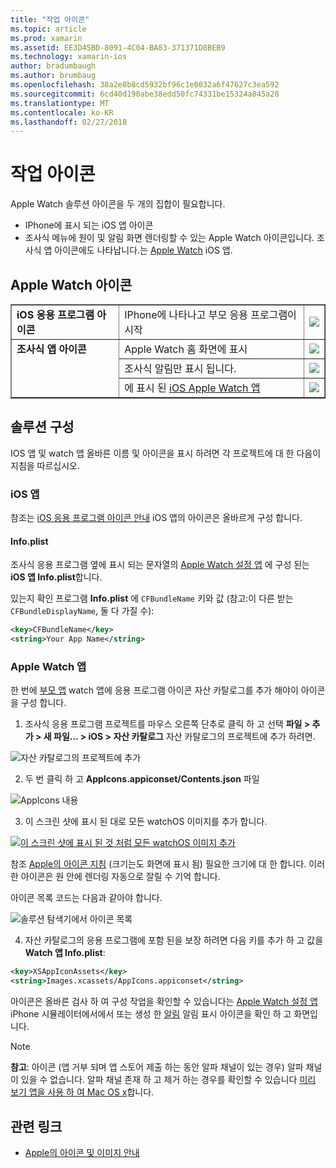 ```yaml
---
title: "작업 아이콘"
ms.topic: article
ms.prod: xamarin
ms.assetid: EE3D45BD-8091-4C04-BA83-371371D8BEB9
ms.technology: xamarin-ios
author: bradumbaugh
ms.author: brumbaug
ms.openlocfilehash: 38a2e8b8cd5932bf96c1e0032a6f47627c3ea592
ms.sourcegitcommit: 6cd40d190abe38edd50fc74331be15324a845a28
ms.translationtype: MT
ms.contentlocale: ko-KR
ms.lasthandoff: 02/27/2018
---
```

# <a name="working-with-icons"></a>작업 아이콘

Apple Watch 솔루션 아이콘을 두 개의 집합이 필요합니다.

* IPhone에 표시 되는 iOS 앱 아이콘
* 조사식 메뉴에 원이 및 알림 화면 렌더링할 수 있는 Apple Watch 아이콘입니다. 조사식 앱 아이콘에도 나타납니다.는 [Apple Watch](~/ios/watchos/app-fundamentals/settings.md) iOS 앱.

## <a name="apple-watch-icons"></a>Apple Watch 아이콘

<table align="center" border="1" cellpadding="1" cellspacing="1">
    <tr>
      <td valign="top">
        <b>iOS 응용 프로그램 아이콘</b>
      </td>
      <td valign="top">
IPhone에 나타나고 부모 응용 프로그램이 시작 </td>
      <td>
        <img src="icons-images/icon-ios.png" class="tableimg">
      </td>
    </tr>
    <tr>
      <td valign="top" rowspan="3">
        <b>조사식 앱 아이콘</b>
      </td>
      <td valign="top">
Apple Watch 홈 화면에 표시 </td>
      <td>
        <img src="icons-images/icon-home.png" class="tableimg" />
      </td>
    </tr>
    <tr>
      <td valign="top">
조사식 알림만 표시 됩니다. </td>
      <td>
        <img src="icons-images/notification-icon.png" class="tableimg" />
      </td>
    </tr>
    <tr>
      <td valign="top">
에 표시 된 <a href="~/ios/watchos/app-fundamentals/settings.md">iOS Apple Watch 앱</a>
      </td>
      <td>
        <a href="icons-images/watch-app.png">
          <img src="icons-images/watch-app-sml.png" class="tableimg">
        </a>
      </td>
    </tr>
    <tbody>
</table>



## <a name="configuring-your-solution"></a>솔루션 구성

IOS 앱 및 watch 앱 올바른 이름 및 아이콘을 표시 하려면 각 프로젝트에 대 한 다음이 지침을 따르십시오.

### <a name="ios-app"></a>iOS 앱

참조는 [iOS 응용 프로그램 아이콘 안내](~/ios/app-fundamentals/images-icons/app-icons.md) iOS 앱의 아이콘은 올바르게 구성 합니다.

#### <a name="infoplist"></a>Info.plist

조사식 응용 프로그램 옆에 표시 되는 문자열의 [Apple Watch 설정 앱](~/ios/watchos/app-fundamentals/settings.md) 에 구성 된는 **iOS 앱 Info.plist**합니다.

있는지 확인 프로그램 **Info.plist** 에 `CFBundleName` 키와 값 (참고:이 다른 받는 `CFBundleDisplayName`, 둘 다 가질 수):

```xml
<key>CFBundleName</key>
<string>Your App Name</string>
```

### <a name="apple-watch-app"></a>Apple Watch 앱

한 번에 [부모 앱](~/ios/watchos/app-fundamentals/parent-app.md) watch 앱에 응용 프로그램 아이콘 자산 카탈로그를 추가 해야이 아이콘을 구성 합니다.

1. 조사식 응용 프로그램 프로젝트를 마우스 오른쪽 단추로 클릭 하 고 선택 **파일 > 추가 > 새 파일... > iOS > 자산 카탈로그** 자산 카탈로그의 프로젝트에 추가 하려면.

 ![](icons-images/newasset.png "자산 카탈로그의 프로젝트에 추가")

2. 두 번 클릭 하 고 **AppIcons.appiconset/Contents.json** 파일

  ![](icons-images/xcassets-iconset-sml.png "AppIcons 내용")

3. 이 스크린 샷에 표시 된 대로 모든 watchOS 이미지를 추가 합니다.

  [ ![](icons-images/appicons-sml.png "이 스크린 샷에 표시 된 것 처럼 모든 watchOS 이미지 추가")](icons-images/appicons.png)

  참조 [Apple의 아이콘 지침](https://developer.apple.com/library/prerelease/ios/documentation/UserExperience/Conceptual/WatchHumanInterfaceGuidelines/IconandImageSizes.html) (크기는도 화면에 표시 됨) 필요한 크기에 대 한 합니다. 이러한 아이콘은 원 안에 렌더링 자동으로 잘릴 수 기억 합니다.

  아이콘 목록 코드는 다음과 같아야 합니다.

  ![](icons-images/xcassets-complete-sml.png "솔루션 탐색기에서 아이콘 목록")

4. 자산 카탈로그의 응용 프로그램에 포함 된을 보장 하려면 다음 키를 추가 하 고 값을 **Watch 앱 Info.plist**:

```xml
<key>XSAppIconAssets</key>
<string>Images.xcassets/AppIcons.appiconset</string>
```

아이콘은 올바른 검사 하 여 구성 작업을 확인할 수 있습니다는 [Apple Watch 설정 앱](~/ios/watchos/app-fundamentals/settings.md) iPhone 시뮬레이터에서에서 또는 생성 한 [알림](~/ios/watchos/platform/notifications.md) 알림 표시 아이콘을 확인 하 고 화면입니다.

> [!NOTE]
> **참고**: 아이콘 (앱 거부 되며 앱 스토어 제출 하는 동안 알파 채널이 있는 경우) 알파 채널이 있을 수 없습니다. 알파 채널 존재 하 고 제거 하는 경우를 확인할 수 있습니다 [미리 보기 앱을 사용 하 여 Mac OS x](~/ios/watchos/troubleshooting.md#noalpha)합니다.


## <a name="related-links"></a>관련 링크

- [Apple의 아이콘 및 이미지 안내](https://developer.apple.com/library/prerelease/ios/documentation/UserExperience/Conceptual/WatchHumanInterfaceGuidelines/IconandImageSizes.html)
